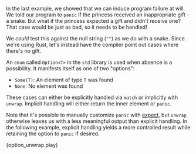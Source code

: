 In the last example, we showed that we can induce program failure at will.
We told our program to `panic` if the princess received an inappropriate
gift - a snake. But what if the princess expected a gift and didn't receive
one? That case would be just as bad, so it needs to be handled!

We *could* test this against the null string (`""`) as we do with a snake.
Since we're using Rust, let's instead have the compiler point out cases
where there's no gift.

An `enum` called `Option<T>` in the `std` library is used when absence is a
possibility. It manifests itself as one of two "options":

* `Some(T)`: An element of type `T` was found
* `None`: No element was found

These cases can either be explicitly handled via `match` or implicitly with
`unwrap`. Implicit handling will either return the inner element or `panic`.

Note that it's possible to manually customize `panic` with [expect][expect],
but `unwrap` otherwise leaves us with a less meaningful output than explicit
handling. In the following example, explicit handling yields a more
controlled result while retaining the option to `panic` if desired.

{option_unwrap.play}

[expect]: http://doc.rust-lang.org/std/option/enum.Option.html#method.expect
